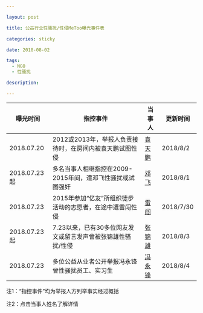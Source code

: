 ```yaml
---

layout: post

title: 公益行业性骚扰/性侵MeToo曝光事件表

categories: sticky

date: 2018-08-02

tags:
  - NGO
  - 性骚扰

description:

---
```


曝光时间|指控事件|当事人|更新时间
---|---|---|---
2018.07.20|2012或2013年，举报人负责接待时，在房间内被袁天鹏试图性侵|[袁天鹏](https://ngometoo.github.io/YuanTianpeng/)|2018/8/2
2018.07.23起|多名当事人相继指控在2009-2015年间，遭邓飞性骚扰或试图强奸|[邓飞](https://ngometoo.github.io/Deng-Fei/)|2018/8/1
2018.07.23|2015年参加“亿友”所组织徒步活动的志愿者，在途中遭雷闯性侵|[雷闯](https://ngometoo.github.io/Lei-Chuang/)|2018/7/30
2018.07.23起|7.23以来，已有30多位网友发文或留言发声曾被张锦雄性骚扰/性侵|[张锦雄](https://ngometoo.github.io/Zhang-Jinxiong/)|2018/8/3
2018.07.23|多位公益从业者公开举报冯永锋曾性骚扰员工、实习生|[冯永锋](https://ngometoo.github.io/Feng-Yongfeng/)|2018/8/4

注1：“指控事件”均为举报人方列举事实经过概括

注2：点击当事人姓名了解详情
